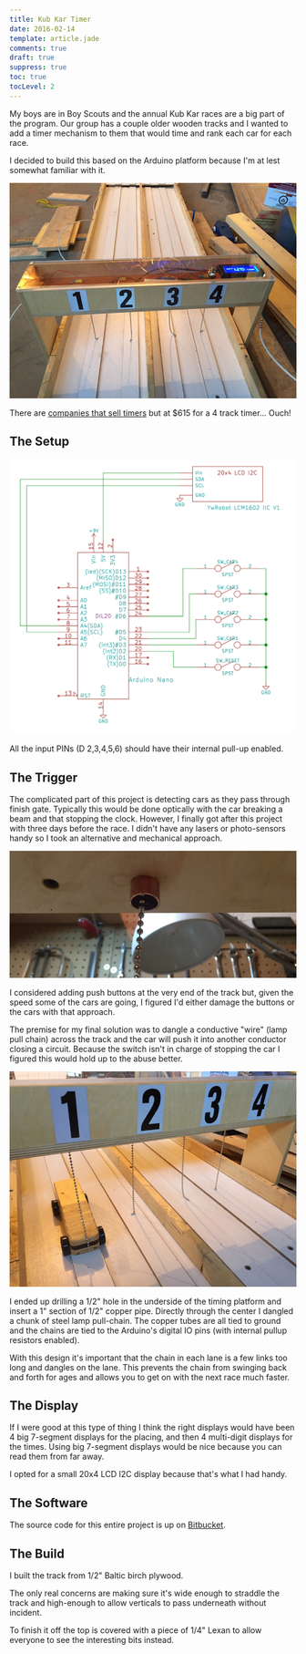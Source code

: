 ```yaml
---
title: Kub Kar Timer
date: 2016-02-14
template: article.jade
comments: true
draft: true
suppress: true
toc: true
tocLevel: 2
---
```


My boys are in Boy Scouts and the annual Kub Kar races are a big part of the program.   Our group has a couple older wooden tracks and I wanted to add a timer mechanism to them that would time and rank each car for each race.

I decided to build this based on the Arduino platform because I'm at lest somewhat familiar with it.

![In Place](inplace.jpg)

There are [companies that sell timers](http://www.besttrack.com/champ_timer.htm) but at $615 for a 4 track timer... Ouch!

## The Setup

![Schematic](schematic.png)

<p class="note">All the input PINs (D 2,3,4,5,6) should have their internal pull-up enabled.</p>

## The Trigger

The complicated part of this project is detecting cars as they pass through finish gate.  Typically this would be done optically with the car breaking a beam and that stopping the clock.  However, I finally got after this project with three days before the race.  I didn't have any lasers or photo-sensors handy so I took an alternative and mechanical approach.

![Trigger](trigger.jpg)

I considered adding push buttons at the very end of the track but, given the speed some of the cars are going, I figured I'd either damage the buttons or the cars with that approach.

The premise for my final solution was to dangle a conductive "wire" (lamp pull chain) across the track and the car will push it into another conductor closing a circuit.  Because the switch isn't in charge of stopping the car I figured this would hold up to the abuse better.

![Kub Kar on Track](kar.jpg)

I ended up drilling a 1/2" hole in the underside of the timing platform and insert a 1" section of 1/2" copper pipe.  Directly through the center I dangled a chunk of steel lamp pull-chain.  The copper tubes are all tied to ground and the chains are tied to the Arduino's digital IO pins (with internal pullup resistors enabled).

<p class="note">With this design it's important that the chain in each lane is a few links too long and dangles on the lane.  This prevents the chain from swinging back and forth for ages and allows you to get on with the next race much faster.</p>

## The Display

If I were good at this type of thing I think the right displays would have been 4 big 7-segment displays for the placing, and then 4 multi-digit displays for the times.  Using big 7-segment displays would be nice because you can read them from far away.

I opted for a small 20x4 LCD I2C display because that's what I had handy.

## The Software

The source code for this entire project is up on [Bitbucket](https://bitbucket.org/jclement/kub-kar-timer).

## The Build

I built the track from 1/2" Baltic birch plywood.

The only real concerns are making sure it's wide enough to straddle the track and high-enough to allow verticals to pass underneath without incident.

To finish it off the top is covered with a piece of 1/4" Lexan to allow everyone to see the interesting bits instead.